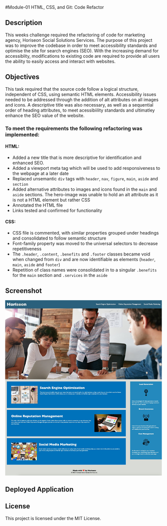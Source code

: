 #Module-01 HTML, CSS, and Git: Code Refactor

## Description
This weeks challenge required the refactoring of code for marketing agency, Horiseon Social Solutions Services. The purpose of this project was to improve the codebase in order to meet accessibility standards and optimise the site for search engines (SEO). With the increasing demand for accessiblity, modifications to existing code are required to provide all users the ability to easily access and interact with websites.

## Objectives
This task required that the source code follow a logical structure, independent of CSS, using semantic HTML elements. Accessibility issues needed to be addressed through the addition of alt attributes on all images and icons. A descriptive title was also necessary, as well as a sequential order of heading attributes, to meet acessibiility standards and ultimatley enhance the SEO value of the website.

### To meet the requirements the following refactoring was implemented:

#### HTML:
- Added a new title that is more descriptive for identification and enhanced SEO. 
- Added a viewport meta tag which will be used to add responsiveness to the webpage at a later date
- Replaced unsemantic `div` tags with `header`, `nav`, `figure`, `main`, `aside` and `section`
- Added alternative attributes to images and icons found in the `main` and `aside` sections. The hero-image was unable to hold an alt attribute as it is not a HTML element but rather CSS
- Annotated the HTML file
- Links tested and confirmed for functionality

#### CSS:
- CSS file is commented, with similar properties grouped under headings and consolidated to follow semantic structure
- Font-family property was moved to the universal selectors to decrease repetitiveness
- The `.header`, `.content`, `.benefits` and `.footer` classes became void when changed from `div` and are now identifiable as elements (`header`, `main`, `aside` and `footer`)
- Repetition of class names were consolidated in to a singular `.benefits` for the `main` section and `.services` in the `aside`

## Screenshot

![screenshot of webpage](assets/images/screenshot.jpeg)


## Deployed Application

## License

This project is licensed under the MIT License.